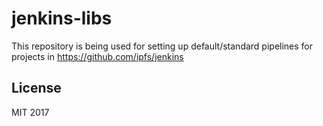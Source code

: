 # jenkins-libs

This repository is being used for setting up default/standard pipelines for projects in https://github.com/ipfs/jenkins

## License

MIT 2017
